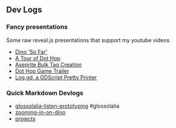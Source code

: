 <!--- HELLO WORLD!!! 
  this page was GENERATED by some tasks.clj!
  so-mind-ya-bizniz. --->




## Dev Logs

### Fancy presentations

Some raw reveal.js presentations that support my youtube videos

* [Dino 'So Far'](/html/devlog_01_dino_so_far.html)
* [A Tour of Dot Hop](/html/devlog_a_tour_of_dot_hop.html)
* [Aseprite Bulk Tag Creation](/html/devlog_aseprite_bulk_tag_creation.html)
* [Dot Hop Game Trailer](/html/devlog_dothop_game_trailer.html)
* [Log.gd, a GDScript Pretty Printer](/html/devlog_log_gdscript_pretty_printer.html)

### Quick Markdown Devlogs




* [glossolalia-listen-prototyping](/devlogs/2024-12-11-glossolalia-listen-prototyping.md) #glossolalia
* [zooming-in-on-dino](/devlogs/2024-01-08-zooming-in-on-dino.md)
* [projects](/devlogs/projects.md)